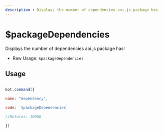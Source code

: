 ```yaml
---
description : Displays the number of dependencies aoi.js package has
---
```


# $packageDependencies

Displays the number of dependencies aoi.js package has!

- Raw Usage: `$packageDependencies`

## Usage

```js

bot.command({

name: "dependency",

code: `$packageDependencies`

//Returns: 10000

})

```

